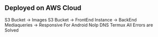 Deployed on AWS Cloud
-----

S3 Bucket -> Images
S3 Bucket -> FrontEnd
Instance -> BackEnd
Mediaqueries -> Responsive For Android
NoIp DNS
Termux
All Errors are Solved

